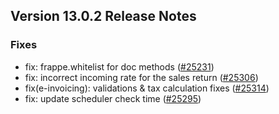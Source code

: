 ## Version 13.0.2 Release Notes

### Fixes
- fix: frappe.whitelist for doc methods ([#25231](https://github.com/frappe/draerp/pull/25231))
- fix: incorrect incoming rate for the sales return ([#25306](https://github.com/frappe/draerp/pull/25306))
- fix(e-invoicing): validations & tax calculation fixes ([#25314](https://github.com/frappe/draerp/pull/25314))
- fix: update scheduler check time ([#25295](https://github.com/frappe/draerp/pull/25295))